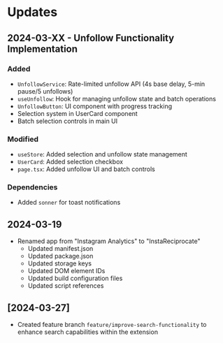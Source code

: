 # Updates

## 2024-03-XX - Unfollow Functionality Implementation

### Added
- `UnfollowService`: Rate-limited unfollow API (4s base delay, 5-min pause/5 unfollows)
- `useUnfollow`: Hook for managing unfollow state and batch operations
- `UnfollowButton`: UI component with progress tracking
- Selection system in UserCard component
- Batch selection controls in main UI

### Modified
- `useStore`: Added selection and unfollow state management
- `UserCard`: Added selection checkbox
- `page.tsx`: Added unfollow UI and batch controls

### Dependencies
- Added `sonner` for toast notifications 

## 2024-03-19
- Renamed app from "Instagram Analytics" to "InstaReciprocate"
  - Updated manifest.json
  - Updated package.json
  - Updated storage keys
  - Updated DOM element IDs
  - Updated build configuration files
  - Updated script references 

## [2024-03-27]
- Created feature branch `feature/improve-search-functionality` to enhance search capabilities within the extension 